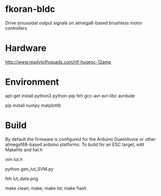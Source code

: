 # fkoran-bldc #

Drive sinusoidal output signals on atmega8-based brushless motor controllers

# Hardware #

http://www.readytoflyquads.com/rtf-hugesc-12amp 

# Environment #

apt-get install python3 python-pip feh gcc-avr avr-libc avrdude

pip install numpy matplotlib

# Build #

By default the firmware is configured for the Arduino Duemilnove or other atmega168-based arduino platforms. To build for an ESC target, edit Makefile and hal.h

vim lut.h

python gen_lut_SVM.py

feh lut_data.png

make clean; make; make lst; make flash
